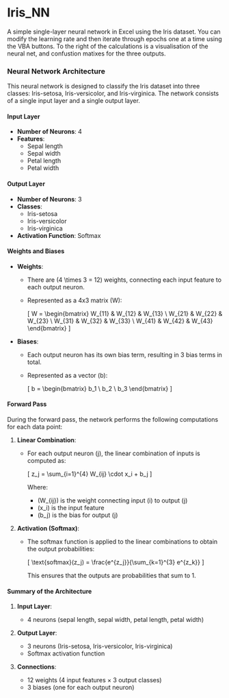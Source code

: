 # Iris_NN
 A simple single-layer neural network in Excel using the Iris dataset. You can modify the learning rate and then iterate through epochs one at a time using the VBA buttons. To the right of the calculations is a visualisation of the neural net, and confustion matixes for the three outputs.

### Neural Network Architecture

This neural network is designed to classify the Iris dataset into three classes: Iris-setosa, Iris-versicolor, and Iris-virginica. The network consists of a single input layer and a single output layer.

#### Input Layer

- **Number of Neurons**: 4
- **Features**: 
  - Sepal length
  - Sepal width
  - Petal length
  - Petal width

#### Output Layer

- **Number of Neurons**: 3
- **Classes**:
  - Iris-setosa
  - Iris-versicolor
  - Iris-virginica
- **Activation Function**: Softmax

#### Weights and Biases

- **Weights**:
  - There are \(4 \times 3 = 12\) weights, connecting each input feature to each output neuron.
  - Represented as a 4x3 matrix \(W\):

    \[
    W = \begin{bmatrix}
    W_{11} & W_{12} & W_{13} \\
    W_{21} & W_{22} & W_{23} \\
    W_{31} & W_{32} & W_{33} \\
    W_{41} & W_{42} & W_{43}
    \end{bmatrix}
    \]

- **Biases**:
  - Each output neuron has its own bias term, resulting in 3 bias terms in total.
  - Represented as a vector \(b\):

    \[
    b = \begin{bmatrix}
    b_1 \\
    b_2 \\
    b_3
    \end{bmatrix}
    \]

#### Forward Pass

During the forward pass, the network performs the following computations for each data point:

1. **Linear Combination**:
   - For each output neuron \(j\), the linear combination of inputs is computed as:

     \[
     z_j = \sum_{i=1}^{4} W_{ij} \cdot x_i + b_j
     \]

     Where:
     - \(W_{ij}\) is the weight connecting input \(i\) to output \(j\)
     - \(x_i\) is the input feature
     - \(b_j\) is the bias for output \(j\)

2. **Activation (Softmax)**:
   - The softmax function is applied to the linear combinations to obtain the output probabilities:

     \[
     \text{softmax}(z_j) = \frac{e^{z_j}}{\sum_{k=1}^{3} e^{z_k}}
     \]

     This ensures that the outputs are probabilities that sum to 1.

#### Summary of the Architecture

1. **Input Layer**:
   - 4 neurons (sepal length, sepal width, petal length, petal width)

2. **Output Layer**:
   - 3 neurons (Iris-setosa, Iris-versicolor, Iris-virginica)
   - Softmax activation function

3. **Connections**:
   - 12 weights (4 input features × 3 output classes)
   - 3 biases (one for each output neuron)


